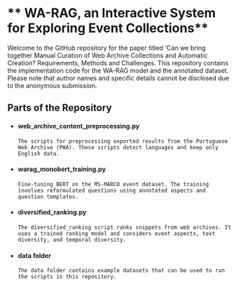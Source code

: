 # ** WA-RAG, an Interactive System for Exploring Event Collections**

Welcome to the GitHub repository for the paper titled 'Can we bring together Manual Curation of Web Archive Collections and Automatic Creation? Requirements, Methods and Challenges. This repository contains the implementation code for the WA-RAG model and the annotated dataset. Please note that author names and specific details cannot be disclosed due to the anonymous submission.


## Parts of the Repository

* #### web_archive_content_preprocessing.py

      The scripts for preprocessing exported results from the Portuguese Web Archive (PWA). These scripts detect languages and keep only English data.

* #### warag_monobert_training.py

      Fine-tuning BERT on the MS-MARCO event dataset. The training involves reformulated questions using annotated aspects and question templates.

* #### diversified_ranking.py

      The diversified_ranking script ranks snippets from web archives. It uses a trained ranking model and considers event aspects, text diversity, and temporal diversity. 

* #### data folder

      The data folder contains example datasets that can be used to run the scripts in this repository.

